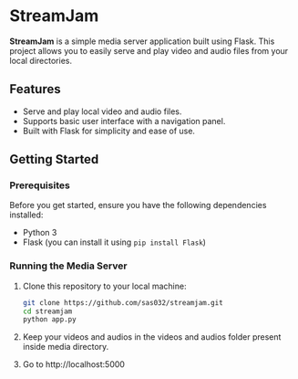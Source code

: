 # StreamJam

**StreamJam** is a simple media server application built using Flask. This project allows you to easily serve and play video and audio files from your local directories.

## Features

- Serve and play local video and audio files.
- Supports basic user interface with a navigation panel.
- Built with Flask for simplicity and ease of use.

## Getting Started

### Prerequisites

Before you get started, ensure you have the following dependencies installed:

- Python 3
- Flask (you can install it using `pip install Flask`)

### Running the Media Server

1. Clone this repository to your local machine:

   ```bash
   git clone https://github.com/sas032/streamjam.git
   cd streamjam
   python app.py
   ```
3. Keep your videos and audios in the videos and audios folder present inside media directory.
2. Go to http://localhost:5000


